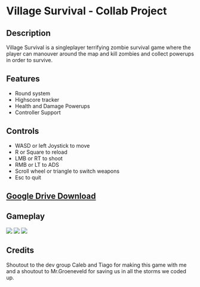 <h1>Village Survival - Collab Project</h1>
<h2>Description</h2>
<p>Village Survival is a singleplayer terrifying zombie survival game where the player can manouver around the map and kill zombies and collect powerups in order to survive.</p>
<h2>Features</h2>
<ul>
  <li>Round system</li>
  <li>Highscore tracker</li>
  <li>Health and Damage Powerups</li>
  <li>Controller Support</li>
</ul>
<h2>Controls</h2>
<ul>
  <li>WASD or left Joystick to move</li>
  <li>R or Square to reload</li>
  <li>LMB or RT to shoot</li>
  <li>RMB or LT to ADS</li>
  <li>Scroll wheel or triangle to switch weapons</li>
  <li>Esc to quit</li>
 </ul>
 <h2><a href="https://drive.google.com/file/d/1rZrUlMLh-9o0RgUVVzhLiJBaepTSxf-H/view?usp=sharing">Google Drive Download</a></h2>
 <h2>Gameplay</h2>
 <img src="https://codehs.com/uploads/ffeac256c8df7f0b88bd17db3289d40e">
 <img src="https://codehs.com/uploads/a62d1e828b155f9beef9a7d892108f13">
 <img src="https://codehs.com/uploads/645087663c1d47fc8401f391046967bd">
 <h2>Credits</h2>
 <p>Shoutout to the dev group Caleb and Tiago for making this game with me and a shoutout to Mr.Groeneveld for saving us in all the storms we coded up.</p>
